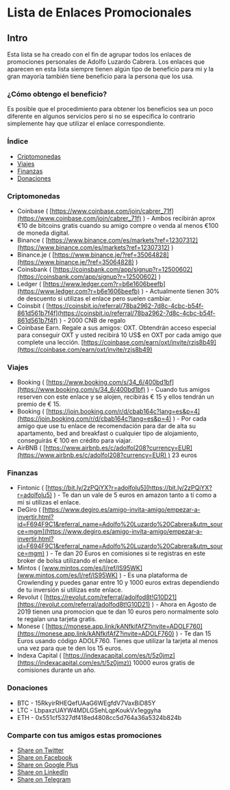 # Lista de Enlaces Promocionales 

## Intro

Esta lista se ha creado con el fin de agrupar todos los enlaces de promociones personales de Adolfo Luzardo Cabrera. 
Los enlaces que aparecen en esta lista siempre tienen algún tipo de beneficio para mi y la gran mayoría también tiene beneficio para la persona que los usa. 

### ¿Cómo obtengo el beneficio?

Es posible que el procedimiento para obtener los beneficios sea un poco diferente en algunos servicios pero si no se especifica lo contrario simplemente hay que utilizar el enlace correspondiente.

### Índice

* [Criptomonedas](#criptomonedas)
* [Viajes](#viajes)
* [Finanzas](#finanzas)
* [Donaciones](#donaciones)

### Criptomonedas

* Coinbase ( [https://www.coinbase.com/join/cabrer_71f](https://www.coinbase.com/join/cabrer_71f) ) - Ambos recibirán aprox €10 de bitcoins gratis cuando su amigo compre o venda al menos €100 de moneda digital. 
* Binance ( [https://www.binance.com/es/markets?ref=12307312](https://www.binance.com/es/markets?ref=12307312) ) 
* Binance.je ( [https://www.binance.je/?ref=35064828](https://www.binance.je/?ref=35064828) )
* Coinsbank ( [https://coinsbank.com/app/signup?r=12500602](https://coinsbank.com/app/signup?r=12500602) )
* Ledger ( [https://www.ledger.com?r=b6e1606beefb](https://www.ledger.com?r=b6e1606beefb) ) - Actualmente tienen 30% de descuento si utilizas el enlace pero suelen cambiar.
* Coinsbit ( [https://coinsbit.io/referral/78ba2962-7d8c-4cbc-b54f-861d561b7f4f](https://coinsbit.io/referral/78ba2962-7d8c-4cbc-b54f-861d561b7f4f) ) - 2000 CNB de regalo
* Coinbase Earn. Regale a sus amigos: OXT. Obtendrán acceso especial para conseguir OXT y usted recibirá 10 US$ en OXT por cada amigo que complete una lección. [https://coinbase.com/earn/oxt/invite/rzjs8b49](https://coinbase.com/earn/oxt/invite/rzjs8b49)


### Viajes

* Booking ( [https://www.booking.com/s/34_6/400bd1bf](https://www.booking.com/s/34_6/400bd1bf) ) - Cuando tus amigos reserven con este enlace y se alojen, recibirás € 15 y ellos tendrán un premio de € 15.
* Booking ( [https://join.booking.com/r/d/cbab164c?lang=es&p=4](https://join.booking.com/r/d/cbab164c?lang=es&p=4) ) - Por cada amigo que use tu enlace de recomendación para dar de alta su apartamento, bed and breakfast o cualquier tipo de alojamiento, conseguirás € 100 en crédito para viajar.
* AirBNB ( [https://www.airbnb.es/c/adolfol208?currency=EUR](https://www.airbnb.es/c/adolfol208?currency=EUR) ) 23 euros


### Finanzas

* Fintonic ( [https://bit.ly/2zPQiYX?r=adolfolu5](https://bit.ly/2zPQiYX?r=adolfolu5) ) - Te dan un vale de 5 euros en amazon tanto a tí como a mí si utilizas el enlace.
* DeGiro ( [https://www.degiro.es/amigo-invita-amigo/empezar-a-invertir.html?id=F694F9C1&referral_name=Adolfo%20Luzardo%20Cabrera&utm_source=mgm](https://www.degiro.es/amigo-invita-amigo/empezar-a-invertir.html?id=F694F9C1&referral_name=Adolfo%20Luzardo%20Cabrera&utm_source=mgm) ) - Te dan 20 Euros en comisiones si te registras en este broker de bolsa utilizando el enlace.
* Mintos ( [www.mintos.com/es/l/ref/IS95WK](www.mintos.com/es/l/ref/IS95WK) ) - Es una plataforma de Crowlending y puedes ganar entre 10 y 1000 euros extras dependiendo de tu inversión si utilizas este enlace.
* Revolut ( [https://revolut.com/referral/adolfod8t!G10D21](https://revolut.com/referral/adolfod8t!G10D21) ) - Ahora en Agosto de 2019 tienen una promocion que te dan 10 euros pero normalmente solo te regalan una tarjeta gratis.
* Monese ( [https://monese.app.link/kANfkifAfZ?invite=ADOLF760](https://monese.app.link/kANfkifAfZ?invite=ADOLF760) ) - Te dan 15 Euros usando código ADOLF760. Tienes que utilizar la tarjeta al menos una vez para que te den los 15 euros.
* Indexa Capital ( [https://indexacapital.com/es/t/5z0jmz](https://indexacapital.com/es/t/5z0jmz)) 10000 euros gratis de comisiones durante un año.


### Donaciones

* BTC - 15RkyirRHEQefUAaG6WEgfdV7VaxBiD85Y
* LTC - LbpaxzUAYW4MDLGSehLqpKoukVx1eggyha
* ETH - 0x551cf5327df418ed4808cc5d764a36a5324b824b

### Comparte con tus amigos estas promociones
+ [Share on Twitter](https://twitter.com/intent/tweet?text=https://aluzardo.github.io/promociones/%0AEnlaces%20Promocionales%20de%20Adolfo)
+ [Share on Facebook](http://www.facebook.com/sharer/sharer.php?s=100&p[url]=https://aluzardo.github.io/promociones/&p[images][0]=&p[title]=Enlaces%20Promocionales%20de%20Adolfo&p[summary]=)
+ [Share on Google Plus](https://plus.google.com/share?url=https://aluzardo.github.io/promociones/)
+ [Share on LinkedIn](http://www.linkedin.com/shareArticle?mini=true&url=https://aluzardo.github.io/promociones/&title=Enlaces%20Promocionales%20de%20Adolfo&summary=&source=)
+ [Share on Telegram](https://t.me/share/url?url=https://aluzardo.github.io/promociones/)

